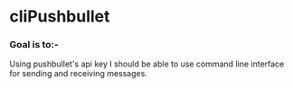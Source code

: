 # cliPushbullet
### Goal is to:-
Using pushbullet's api key I should be able to use command line interface for sending and receiving messages.
